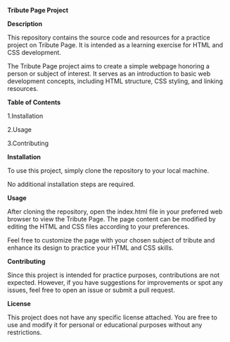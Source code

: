 **Tribute Page Project**


**Description**

This repository contains the source code and resources for a practice project on Tribute Page. It is intended as a learning exercise for HTML and CSS development.

The Tribute Page project aims to create a simple webpage honoring a person or subject of interest. It serves as an introduction to basic web development concepts, including HTML structure, CSS styling, and linking resources.

**Table of Contents**

1.Installation

2.Usage

3.Contributing

**Installation**

To use this project, simply clone the repository to your local machine.

No additional installation steps are required.

**Usage**

After cloning the repository, open the index.html file in your preferred web browser to view the Tribute Page. The page content can be modified by editing the HTML and CSS files according to your preferences.

Feel free to customize the page with your chosen subject of tribute and enhance its design to practice your HTML and CSS skills.

**Contributing**

Since this project is intended for practice purposes, contributions are not expected. However, if you have suggestions for improvements or spot any issues, feel free to open an issue or submit a pull request.

**License**

This project does not have any specific license attached. You are free to use and modify it for personal or educational purposes without any restrictions.
